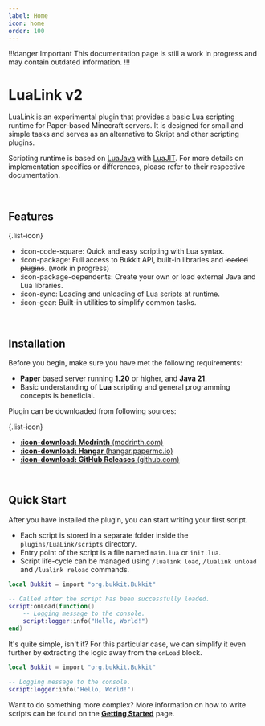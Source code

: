 ```yaml
---
label: Home
icon: home
order: 100
---
```

!!!danger Important
This documentation page is still a work in progress and may contain outdated information.
!!!

# LuaLink v2
LuaLink is an experimental plugin that provides a basic Lua scripting runtime for Paper-based Minecraft servers. It is designed for small and simple tasks and serves as an alternative to Skript and other scripting plugins. 

Scripting runtime is based on [LuaJava](https://github.com/gudzpoz/luajava) with [LuaJIT](https://github.com/LuaJIT/LuaJIT). For more details on implementation specifics or differences, please refer to their respective documentation.  

<br />

## Features
{.list-icon}
- :icon-code-square: Quick and easy scripting with Lua syntax. 
- :icon-package: Full access to Bukkit API, built-in libraries and ~~loaded plugins~~. (work in progress)
- :icon-package-dependents: Create your own or load external Java and Lua libraries.
- :icon-sync: Loading and unloading of Lua scripts at runtime.
- :icon-gear: Built-in utilities to simplify common tasks.

<br />

## Installation
Before you begin, make sure you have met the following requirements:
- **[Paper](https://papermc.io/)** based server running **1.20** or higher, and **Java 21**.  
- Basic understanding of **Lua** scripting and general programming concepts is beneficial.

Plugin can be downloaded from following sources:

{.list-icon}
- [**:icon-download: Modrinth** (modrinth.com)](https://modrinth.com/plugin/lualink)
- [**:icon-download: Hangar** (hangar.papermc.io)](https://hangar.papermc.io/Saturn/LuaLink)
- [**:icon-download: GitHub Releases** (github.com)](https://github.com/LuaLink/LuaLinkV2/releases)

<br />

## Quick Start
After you have installed the plugin, you can start writing your first script.

- Each script is stored in a separate folder inside the `plugins/LuaLink/scripts` directory. 
- Entry point of the script is a file named `main.lua` or `init.lua`.
- Script life-cycle can be managed using `/lualink load`, `/lualink unload` and `/lualink reload` commands.

```lua plugins/LuaLink/scripts/my_script/init.lua
local Bukkit = import "org.bukkit.Bukkit"

-- Called after the script has been successfully loaded.
script:onLoad(function()
    -- Logging message to the console.
    script:logger:info("Hello, World!")
end)

```
It's quite simple, isn't it? For this particular case, we can simplify it even further by extracting the logic away from the `onLoad` block.

```lua plugins/LuaLink/scripts/my_script/init.lua
local Bukkit = import "org.bukkit.Bukkit"

-- Logging message to the console.
script:logger:info("Hello, World!")
```
Want to do something more complex? More information on how to write scripts can be found on the **[Getting Started](getting-started.md)** page.
